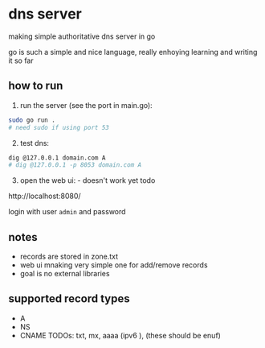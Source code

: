 # dns server

making simple authoritative dns server in go

go is such a simple and nice language, really enhoying learning and writing it so far

## how to run

1. run the server (see the port in main.go):

```sh
sudo go run .
# need sudo if using port 53 
```


2. test dns:

```sh
dig @127.0.0.1 domain.com A
# dig @127.0.0.1 -p 8053 domain.com A
```

3. open the web ui: - doesn't work yet todo

http://localhost:8080/

login with user `admin` and password 

## notes
- records are stored in zone.txt
- web ui mnaking very simple one for add/remove records
- goal is no external libraries 

## supported record types
- A
- NS
- CNAME
TODOs: txt, mx, aaaa (ipv6 ),  (these should be enuf)